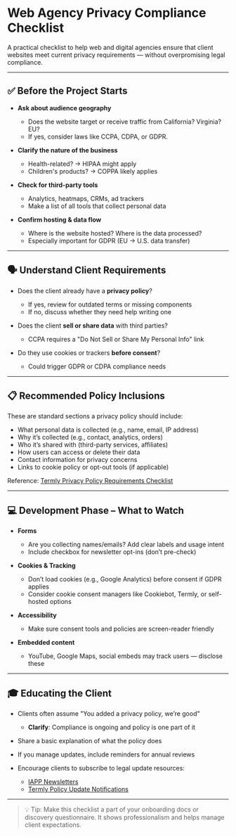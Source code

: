 # Web Agency Privacy Compliance Checklist

A practical checklist to help web and digital agencies ensure that client websites meet current privacy requirements — without overpromising legal compliance.

---

## ✅ Before the Project Starts

- **Ask about audience geography**
  - Does the website target or receive traffic from California? Virginia? EU?
  - If yes, consider laws like CCPA, CDPA, or GDPR.

- **Clarify the nature of the business**
  - Health-related? → HIPAA might apply
  - Children's products? → COPPA likely applies

- **Check for third-party tools**
  - Analytics, heatmaps, CRMs, ad trackers
  - Make a list of all tools that collect personal data

- **Confirm hosting & data flow**
  - Where is the website hosted? Where is the data processed?
  - Especially important for GDPR (EU → U.S. data transfer)

---

## 🗣️ Understand Client Requirements

- Does the client already have a **privacy policy**?
  - If yes, review for outdated terms or missing components
  - If no, discuss whether they need help writing one

- Does the client **sell or share data** with third parties?
  - CCPA requires a "Do Not Sell or Share My Personal Info" link

- Do they use cookies or trackers **before consent**?
  - Could trigger GDPR or CDPA compliance needs

---

## 📋 Recommended Policy Inclusions

These are standard sections a privacy policy should include:

- What personal data is collected (e.g., name, email, IP address)
- Why it’s collected (e.g., contact, analytics, orders)
- Who it’s shared with (third-party services, affiliates)
- How users can access or delete their data
- Contact information for privacy concerns
- Links to cookie policy or opt-out tools (if applicable)

Reference: [Termly Privacy Policy Requirements Checklist](https://termly.io/resources/checklists/privacy-policy-requirements/)

---

## 💻 Development Phase – What to Watch

- **Forms**
  - Are you collecting names/emails? Add clear labels and usage intent
  - Include checkbox for newsletter opt-ins (don’t pre-check)

- **Cookies & Tracking**
  - Don’t load cookies (e.g., Google Analytics) before consent if GDPR applies
  - Consider cookie consent managers like Cookiebot, Termly, or self-hosted options

- **Accessibility**
  - Make sure consent tools and policies are screen-reader friendly

- **Embedded content**
  - YouTube, Google Maps, social embeds may track users — disclose these

---

## 🎓 Educating the Client

- Clients often assume "You added a privacy policy, we’re good"
  - **Clarify**: Compliance is ongoing and policy is one part of it

- Share a basic explanation of what the policy does
- If you manage updates, include reminders for annual reviews
- Encourage clients to subscribe to legal update resources:
  - [IAPP Newsletters](https://iapp.org/news/)
  - [Termly Policy Update Notifications](https://termly.io/)

---

> 💡 Tip: Make this checklist a part of your onboarding docs or discovery questionnaire. It shows professionalism and helps manage client expectations.

